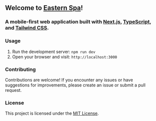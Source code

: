 
## Welcome to [Eastern Spa](https://eastern-spa.com)!

### A mobile-first web application built with [Next.js](https://nextjs.org), [TypeScript](https://www.typescriptlang.org), and [Tailwind CSS](https://tailwindcss.com).

### Usage

1. Run the development server: `npm run dev`
2. Open your browser and visit: `http://localhost:3000`

### Contributing

Contributions are welcome! If you encounter any issues or have suggestions for improvements, please create an issue or submit a pull request.

### License

This project is licensed under the [MIT License](LICENSE).

